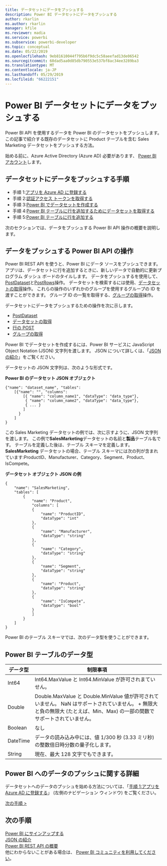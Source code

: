 ```yaml
---
title: データセットにデータをプッシュする
description: Power BI データセットにデータをプッシュする
author: rkarlin
ms.author: rkarlin
manager: kfile
ms.reviewer: madia
ms.service: powerbi
ms.subservice: powerbi-developer
ms.topic: conceptual
ms.date: 05/22/2019
ms.openlocfilehash: 9eb81610044f795b6f9dc5c58aeefad13de06542
ms.sourcegitcommit: 60dad5aa0d85db790553e537bf8ac34ee3289ba3
ms.translationtype: MT
ms.contentlocale: ja-JP
ms.lasthandoff: 05/29/2019
ms.locfileid: "66222151"
---
```

# <a name="push-data-into-a-power-bi-dataset"></a>Power BI データセットにデータをプッシュする

Power BI API を使用するデータを Power BI のデータセットをプッシュします。 この記事で紹介する既存のデータセットに Product テーブルを含む Sales Marketing データセットをプッシュする方法。

始める前に、Azure Active Directory (Azure AD) 必要があります、 [Power BI アカウント](create-an-azure-active-directory-tenant.md)します。

## <a name="steps-to-push-data-into-a-dataset"></a>データセットにデータをプッシュする手順

* 手順 1:[アプリを Azure AD に登録する](walkthrough-push-data-register-app-with-azure-ad.md)
* 手順 2:[認証アクセス トークンを取得する](walkthrough-push-data-get-token.md)
* 手順 3:[Power BI でデータセットを作成する](walkthrough-push-data-create-dataset.md)
* 手順 4:[Power BI テーブルに行を追加するためにデータセットを取得する](walkthrough-push-data-get-datasets.md)
* 手順 5:[Power BI テーブルに行を追加する](walkthrough-push-data-add-rows.md)

次のセクションでは、データをプッシュする Power BI API 操作の概要を説明します。

## <a name="power-bi-api-operations-to-push-data"></a>データをプッシュする Power BI API の操作

Power BI REST API を使うと、Power BI にデータ ソースをプッシュできます。 アプリは、データセットに行を追加するときに、新しいデータで自動的に更新プログラム ダッシュ ボードのタイルします。 データをプッシュするを使用して、 [PostDataset](https://docs.microsoft.com/rest/api/power-bi/pushdatasets/datasets_postdataset)と[PostRows](https://docs.microsoft.com/rest/api/power-bi/pushdatasets/datasets_postrows)操作。 データセットを検索するには使用、[データセットの取得](https://docs.microsoft.com/rest/api/power-bi/datasets/getdatasets)操作。 これらの操作のいずれかのグループを使用するグループの ID を渡すことができます。 グループ ID の一覧を取得する、[グループの取得](https://docs.microsoft.com/rest/api/power-bi/groups/getgroups)操作。

データセットにデータをプッシュするための操作を次に示します。

* [PostDataset](https://docs.microsoft.com/rest/api/power-bi/pushdatasets/datasets_postdataset)
* [データセットの取得](https://docs.microsoft.com/rest/api/power-bi/datasets/getdatasets)
* [行の POST](https://docs.microsoft.com/rest/api/power-bi/pushdatasets/datasets_postrows)
* [グループの取得](https://docs.microsoft.com/rest/api/power-bi/groups/getgroups)

Power BI でデータセットを作成するには、Power BI サービスに JavaScript Object Notation (JSON) 文字列を渡します。 JSON について詳しくは、「[JSON の紹介](http://json.org/)」をご覧ください。

データセットの JSON 文字列は、次のような形式です。

**Power BI のデータセット JSON オブジェクト**

    {"name": "dataset_name", "tables":
        [{"name": "", "columns":
            [{ "name": "column_name1", "dataType": "data_type"},
             { "name": "column_name2", "dataType": "data_type"},
             { ... }
            ]
          }
        ]
    }

この Sales Marketing データセットの例では、次に示すように、JSON 文字列を渡します。 この例で**SalesMarketing**データセットの名前と**製品**テーブル名です。 テーブルを定義した後は、テーブル スキーマを定義します。 **SalesMarketing** データセットの場合、テーブル スキーマには次の列が含まれています:ProductID、Manufacturer、Category、Segment、Product、IsCompete。

**データセット オブジェクト JSON の例**

    {
        "name": "SalesMarketing",
        "tables": [
            {
                "name": "Product",
                "columns": [
                {
                    "name": "ProductID",
                    "dataType": "int"
                },
                {
                    "name": "Manufacturer",
                    "dataType": "string"
                },
                {
                    "name": "Category",
                    "dataType": "string"
                },
                {
                    "name": "Segment",
                    "dataType": "string"
                },
                {
                    "name": "Product",
                    "dataType": "string"
                },
                {
                    "name": "IsCompete",
                    "dataType": "bool"
                }
                ]
            }
        ]
    }

Power BI のテーブル スキーマでは、次のデータ型を使うことができます。

## <a name="power-bi-table-data-types"></a>Power BI テーブルのデータ型

| **データ型** | **制限事項** |
| --- | --- |
| Int64 |Int64.MaxValue と Int64.MinValue が許可されまていせん。 |
| Double |Double.MaxValue と Double.MinValue 値が許可されていません。 NaN はサポートされていません。 + 無限大と負の無限大 (たとえば、Min、Max) の一部の関数でサポートされていません。 |
| Boolean |なし |
| DateTime |データの読み込み中には、値 1/300 秒 (3.33 ミリ秒) の整数倍日時分数の量子化します。 |
| String |現在、最大 128 文字でもできます。 |

## <a name="learn-more-about-pushing-data-into-power-bi"></a>Power BI へのデータのプッシュに関する詳細

データセットへのデータのプッシュを始める方法については、「[手順 1:アプリを Azure AD に登録する](walkthrough-push-data-register-app-with-azure-ad.md)」 (左側のナビゲーション ウィンドウ) をご覧ください。

[次の手順 >](walkthrough-push-data-register-app-with-azure-ad.md)

## <a name="next-steps"></a>次の手順

[Power BI にサインアップする](create-an-azure-active-directory-tenant.md)  
[JSON の紹介](http://json.org/)  
[Power BI REST API の概要](overview-of-power-bi-rest-api.md)  
他にわからないことがある場合は、 [Power BI コミュニティを利用してください](http://community.powerbi.com/)。
